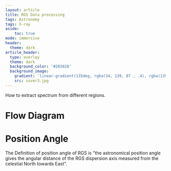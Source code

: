 ```yaml
---
layout: article
title: RGS Data processing
tags: Astronomy
tags: X-ray
aside:
    toc: true
mode: immersive
header:
  theme: dark
article_header:
  type: overlay
  theme: dark
  background_color: '#203028'
  background_image:
    gradient: 'linear-gradient(135deg, rgba(34, 139, 87 , .4), rgba(139, 34, 139, .4))'
    src: cover3.jpg
---
```


How to extract spectrum from different regions.

<!--more-->

# Flow Diagram

# Position Angle

The Definition of position angle of RGS is "the astronomical position angle gives the angular distance of the RGS dispersion axis measured from the celestial North towards East".